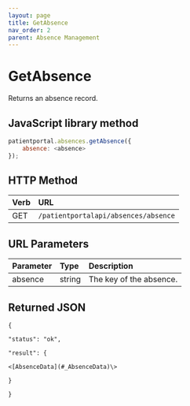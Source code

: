 ```yaml
---
layout: page
title: GetAbsence
nav_order: 2
parent: Absence Management
---
```


# GetAbsence

Returns an absence record.

## JavaScript library method

```javascript
patientportal.absences.getAbsence({
    absence: <absence>
});
```

## HTTP Method

| Verb | URL                                               |
|:-----|:--------------------------------------------------|
| GET | `/patientportalapi/absences/absence` |

## URL Parameters

| Parameter | Type   | Description                                                 |
|:----------|:-------|:------------------------------------------------------------|
| absence | string | The key of the absence. |

## Returned JSON

```
{

"status": "ok",

"result": {

<[AbsenceData](#_AbsenceData)\>

}

}
```
